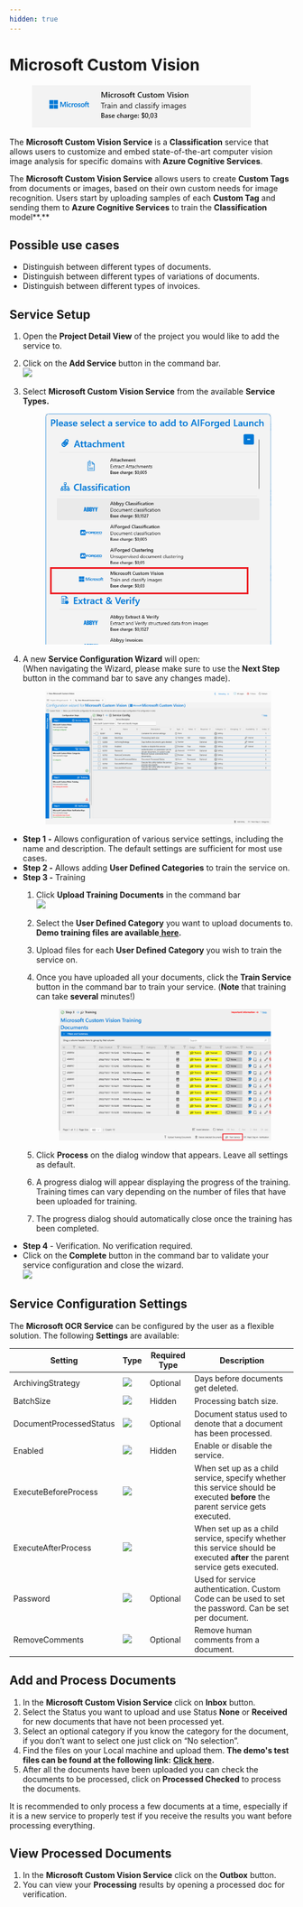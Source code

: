 ```yaml
---
hidden: true
---
```


# Microsoft Custom Vision

<figure><img src="../../assets/image (3) (6).png" alt=""><figcaption></figcaption></figure>

The **Microsoft Custom Vision Service** is a **Classification** service that allows users to customize and embed state-of-the-art computer vision image analysis for specific domains with **Azure Cognitive Services**.

The **Microsoft Custom Vision Service** allows users to create **Custom Tags** from documents or images, based on their own custom needs for image recognition. Users start by uploading samples of each **Custom Tag** and sending them to **Azure Cognitive Services** to train the **Classification** model\*\*.\*\*

## Possible use cases

* Distinguish between different types of documents.
* Distinguish between different types of variations of documents.
* Distinguish between different types of invoices.

## Service Setup

1. Open the **Project Detail View** of the project you would like to add the service to.
2. Click on the **Add Service** button in the command bar.\
   ![](<(../../assets/image (82) (2).png>)
3.  Select **Microsoft Custom Vision Service** from the available **Service Types.**

    <figure><img src="../../assets/image (2) (4).png" alt=""><figcaption></figcaption></figure>
4.  A new **Service Configuration Wizard** will open:\
    (When navigating the Wizard, please make sure to use the **Next Step** button in the command bar to save any changes made).

    <figure><img src="../../assets/image (123).png" alt=""><figcaption></figcaption></figure>

* **Step 1** **-** Allows configuration of various service settings, including the name and description. The default settings are sufficient for most use cases.
* **Step 2 -** Allows adding **User Defined Categories** to train the service on.
* **Step 3 -** Training
  1. Click **Upload Training Documents** in the command bar\
     ![](<(../../assets/33 (1) (2) (1) (1) (1) (1) (1) (1) (1) (7).png>)
  2. Select the **User Defined Category** you want to upload documents to.\
     **Demo training files are available**[ **here**](https://docs.aiforged.com/DemoDocuments/AIForged%20Classification%20%20Testing.zip)**.**
  3. Upload files for each **User Defined Category** you wish to train the service on.
  4.  Once you have uploaded all your documents, click the **Train Service** button in the command bar to train your service. (**Note** that training can take **several** minutes!)

      <figure><img src="../../assets/image (4) (6).png" alt=""><figcaption></figcaption></figure>
  5. Click **Process** on the dialog window that appears. Leave all settings as default.
  6. A progress dialog will appear displaying the progress of the training.\
     Training times can vary depending on the number of files that have been uploaded for training.
  7. The progress dialog should automatically close once the training has been completed.
* **Step 4** - Verification. No verification required.
* Click on the **Complete** button in the command bar to validate your service configuration and close the wizard.\
  ![](<(../../assets/image (84) (1).png>)

## Service Configuration Settings

The **Microsoft OCR Service** can be configured by the user as a flexible solution. The following **Settings** are available:

| Setting                 | Type                                                               | Required Type | Description                                                                                                                  |
| ----------------------- | ------------------------------------------------------------------ | ------------- | ---------------------------------------------------------------------------------------------------------------------------- |
| ArchivingStrategy       | ![](<(../../assets/image (5) (3).png>)                     | Optional      | Days before documents get deleted.                                                                                           |
| BatchSize               | ![](<(../../assets/image (14) (6).png>)                    | Hidden        | Processing batch size.                                                                                                       |
| DocumentProcessedStatus | ![](<(../../assets/image (6) (4).png>)                     | Optional      | Document status used to denote that a document has been processed.                                                           |
| Enabled                 | ![](<(../../assets/image (15) (5) (3).png>)                | Hidden        | Enable or disable the service.                                                                                               |
| ExecuteBeforeProcess    | ![](<(../../assets/image (15) (1) (1) (4).png>)            |               | When set up as a child service, specify whether this service should be executed **before** the parent service gets executed. |
| ExecuteAfterProcess     | ![](<(../../assets/image (1) (1) (3) (1) (1) (1) (1).png>) |               | When set up as a child service, specify whether this service should be executed **after** the parent service gets executed.  |
| Password                | ![](<(../../assets/image (3) (5) (1).png>)                 | Optional      | Used for service authentication. Custom Code can be used to set the password. Can be set per document.                       |
| RemoveComments          | ![](<(../../assets/image (1) (1) (3) (1) (1) (1) (2).png>) | Optional      | Remove human comments from a document.                                                                                       |

## Add and Process Documents

1. In the **Microsoft Custom Vision Service** click on **Inbox** button.
2. Select the Status you want to upload and use Status **None** or **Received** for new documents that have not been processed yet.
3. Select an optional category if you know the category for the document, if you don’t want to select one just click on “No selection”.
4. Find the files on your Local machine and upload them. **The demo's test files can be found at the following link:** [**Click here**](https://larchold-my.sharepoint.com/:u:/g/personal/jannie_larcai_com/Ec-_k8RmUqNAv6WgCgwItfcBTRp1Gk0V6OeyTj2S3SIUQg?e=EquxX9)**.**
5. After all the documents have been uploaded you can check the documents to be processed, click on **Processed Checked** to process the documents.

It is recommended to only process a few documents at a time, especially if it is a new service to properly test if you receive the results you want before processing everything.

## View Processed Documents <a href="#view-processed-documents" id="view-processed-documents"></a>

1. In the **Microsoft Custom Vision Service** click on the **Outbox** button.
2. You can view your **Processing** results by opening a processed doc for verification.


